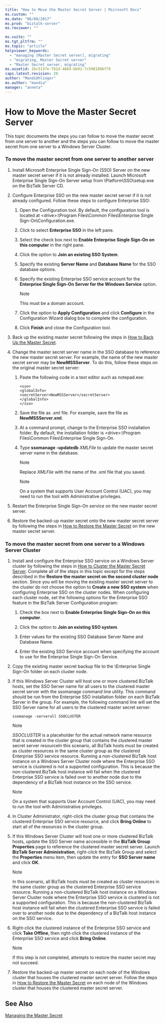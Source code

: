 ```yaml
---
title: "How to Move the Master Secret Server | Microsoft Docs"
ms.custom: ""
ms.date: "06/08/2017"
ms.prod: "biztalk-server"
ms.reviewer: ""

ms.suite: ""
ms.tgt_pltfrm: ""
ms.topic: "article"
helpviewer_keywords: 
  - "managing [Master Secret server], migrating"
  - "migrating, Master Secret server"
  - "Master Secret server, migrating"
ms.assetid: 2bc5137e-f81d-486d-bb91-7c5981896f79
caps.latest.revision: 20
author: "MandiOhlinger"
ms.author: "mandia"
manager: "anneta"
---
```

# How to Move the Master Secret Server
This topic documents the steps you can follow to move the master secret from one server to another and the steps you can follow to move the master secret from one server to a Windows Server Cluster.  
  
### To move the master secret from one server to another server  
  
1.  Install Microsoft Enterprise Single Sign-On (SSO) Server on the new master secret server if it is not already installed. Launch Microsoft Enterprise Single Sign-On Server setup from \Platform\SSO\setup.exe on the BizTalk Server CD.  
  
2.  Configure Enterprise SSO on the new master secret server if it is not already configured. Follow these steps to configure Enterprise SSO:  
  
    1.  Open the Configuration tool. By default, the configuration tool is located at \<drive\>:\Program Files\Common Files\Enterprise Single Sign-On\Configuration.exe.  
  
    2.  Click to select **Enterprise SSO** in the left pane.  
  
    3.  Select the check box next to **Enable Enterprise Single Sign-On on this computer** in the right pane.  
  
    4.  Click the option to **Join an existing SSO System**.  
  
    5.  Specify the existing **Server Name** and **Database Name** for the SSO database options.  
  
    6.  Specify the existing Enterprise SSO service account for the **Enterprise Single Sign-On Server for the Windows Service** option.  
  
        > [!NOTE]
        >  This must be a domain account.  
  
    7.  Click the option to **Apply Configuration** and click **Configure** in the Configuration Wizard dialog box to complete the configuration.  
  
    8.  Click **Finish** and close the Configuration tool.  
  
3.  Back up the existing master secret following the steps in [How to Back Up the Master Secret](../core/how-to-back-up-the-master-secret.md).  
  
4.  Change the master secret server name in the SSO database to reference the new master secret server. For example, the name of the new master secret server may be **NewMSSServer**. To do this, follow these steps on the original master secret server:  
  
    1.  Paste the following code in a text editor such as notepad.exe:  
  
        ```  
        <sso>  
        <globalInfo>  
        <secretServer>NewMSSServer</secretServer>  
        </globalInfo>  
        </sso>  
        ```  
  
    2.  Save the file as .xml file. For example, save the file as **NewMSSServer.xml**.  
  
    3.  At a command prompt, change to the Enterprise SSO installation folder. By default, the installation folder is \<drive\>:\Program Files\Common Files\Enterprise Single Sign-On.  
  
    4.  Type **ssomanage -updatedb** *XMLFile* to update the master secret server name in the database.  
  
        > [!NOTE]
        >  Replace *XMLFile* with the name of the .xml file that you saved.  
  
        > [!NOTE]
        >  On a system that supports User Account Control (UAC), you may need to run the tool with Administrative privileges.  
  
5.  Restart the Enterprise Single Sign-On service on the new master secret server.  
  
6.  Restore the backed-up master secret onto the new master secret server by following the steps in [How to Restore the Master Secret](../core/how-to-restore-the-master-secret.md) on the new master secret server.  
  
### To move the master secret from one server to a Windows Server Cluster  
  
1.  Install and configure the Enterprise SSO service on a Windows Server cluster by following the steps in [How to Cluster the Master Secret Server](../core/how-to-cluster-the-master-secret-server1.md). Complete all of the steps in this topic except for the steps described in the **Restore the master secret on the second cluster node** section. Since you will be moving the existing master secret server to the cluster do not choose the option to **Create a new SSO system** when configuring Enterprise SSO on the cluster nodes. When configuring each cluster node, set the following options for the Enterprise SSO feature in the BizTalk Server Configuration program:  
  
    1.  Check the box next to **Enable Enterprise Single Sign-On on this computer**.  
  
    2.  Click the option to **Join an existing SSO system**.  
  
    3.  Enter values for the existing SSO Database Server Name and Database Name.  
  
    4.  Enter the existing SSO Service account when specifying the account to use for the Enterprise Single Sign-On Service.  
  
2.  Copy the existing master secret backup file to the \Enterprise Single Sign-On folder on each cluster node.  
  
3.  If this Windows Server Cluster will host one or more clustered BizTalk hosts, set the SSO Server name for all users to the clustered master secret server with the ssomanage command line utility. This command should be run from the Enterprise SSO installation folder on each BizTalk Server in the group. For example, the following command line will set the SSO Server name for all users to the clustered master secret server:  
  
    ```  
    ssomanage -serverall SSOCLUSTER  
    ```  
  
    > [!NOTE]
    >  *SSOCLUSTER* is a placeholder for the actual network name resource that is created in the cluster group that contains the clustered master secret server resourceIn this scenario, all BizTalk hosts must be created as cluster resources in the same cluster group as the clustered Enterprise SSO service resource. Running a non-clustered BizTalk host instance on a Windows Server Cluster node where the Enterprise SSO service is clustered is not a supported configuration. This is because the non-clustered BizTalk host instance will fail when the clustered Enterprise SSO service is failed over to another node due to the dependency of a BizTalk host instance on the SSO service.  
  
    > [!NOTE]
    >  On a system that supports User Account Control (UAC), you may need to run the tool with Administrative privileges.  
  
4.  In Cluster Administrator, right-click the cluster group that contains the clustered Enterprise SSO service resource, and click **Bring Online** to start all of the resources in the cluster group.  
  
5.  If this Windows Server Cluster will host one or more clustered BizTalk hosts, update the SSO Server name accessible in the **BizTalk Group Properties** page to reference the clustered master secret server. Launch **BizTalk Server Administration**, right-click the BizTalk Group and select the **Properties** menu item, then update the entry for **SSO Server name** and click **OK**.  
  
    > [!NOTE]
    >  In this scenario, all BizTalk hosts must be created as cluster resources in the same cluster group as the clustered Enterprise SSO service resource. Running a non-clustered BizTalk host instance on a Windows Server Cluster node where the Enterprise SSO service is clustered is not a supported configuration. This is because the non-clustered BizTalk host instance will fail when the clustered Enterprise SSO service is failed over to another node due to the dependency of a BizTalk host instance on the SSO service.  
  
6.  Right-click the clustered instance of the Enterprise SSO service and click **Take Offline**, then right-click the clustered instance of the Enterprise SSO service and click **Bring Online**.  
  
    > [!NOTE]
    >  If this step is not completed, attempts to restore the master secret may not succeed.  
  
7.  Restore the backed-up master secret on each node of the Windows cluster that houses the clustered master secret server. Follow the steps in [How to Restore the Master Secret](../core/how-to-restore-the-master-secret.md) on each node of the Windows cluster that houses the clustered master secret server.  
  
## See Also  
 [Managing the Master Secret](../core/managing-the-master-secret.md)